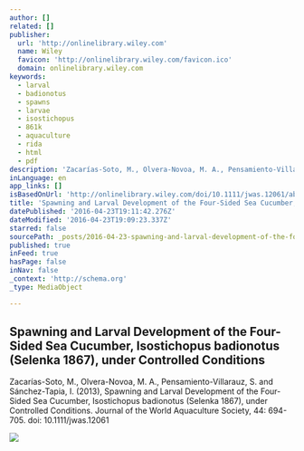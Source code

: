```yaml
---
author: []
related: []
publisher:
  url: 'http://onlinelibrary.wiley.com'
  name: Wiley
  favicon: 'http://onlinelibrary.wiley.com/favicon.ico'
  domain: onlinelibrary.wiley.com
keywords:
  - larval
  - badionotus
  - spawns
  - larvae
  - isostichopus
  - 861k
  - aquaculture
  - rida
  - html
  - pdf
description: 'Zacarías-Soto, M., Olvera-Novoa, M. A., Pensamiento-Villarauz, S. and Sánchez-Tapia, I. (2013), Spawning and Larval Development of the Four-Sided Sea Cucumber, Isostichopus badionotus (Selenka 1867), under Controlled Conditions. Journal of the World Aquaculture Society, 44: 694-705. doi: 10.1111/jwas.12061'
inLanguage: en
app_links: []
isBasedOnUrl: 'http://onlinelibrary.wiley.com/doi/10.1111/jwas.12061/abstract'
title: 'Spawning and Larval Development of the Four-Sided Sea Cucumber, Isostichopus badionotus (Selenka 1867), under Controlled Conditions'
datePublished: '2016-04-23T19:11:42.276Z'
dateModified: '2016-04-23T19:09:23.337Z'
starred: false
sourcePath: _posts/2016-04-23-spawning-and-larval-development-of-the-four-sided-sea-cucumb.md
published: true
inFeed: true
hasPage: false
inNav: false
_context: 'http://schema.org'
_type: MediaObject

---
```

<article style=""><h1>Spawning and Larval Development of the Four-Sided Sea Cucumber, Isostichopus badionotus (Selenka 1867), under Controlled Conditions</h1><p>Zacarías-Soto, M., Olvera-Novoa, M. A., Pensamiento-Villarauz, S. and Sánchez-Tapia, I. (2013), Spawning and Larval Development of the Four-Sided Sea Cucumber, Isostichopus badionotus (Selenka 1867), under Controlled Conditions. Journal of the World Aquaculture Society, 44: 694-705. doi: 10.1111/jwas.12061</p><img src="http://onlinelibrary.wiley.com/store/10.1111/jwas.2013.44.issue-5/asset/cover.gif?v=1&amp;s=2292176423c17a1fdd9fa59df3cc062710bb1f25" /></article>